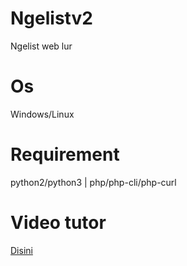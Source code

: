 # Ngelistv2
Ngelist web lur
# Os
Windows/Linux
# Requirement
python2/python3 | php/php-cli/php-curl 
# Video tutor
<a href="">Disini</a>
